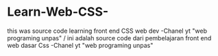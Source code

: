 # Learn-Web-CSS-
this was source code learning front end CSS web dev -Chanel yt "web programing unpas" / ini adalah source code dari pembelajaran front end web dasar Css -Chanel yt "web programing unpas"
